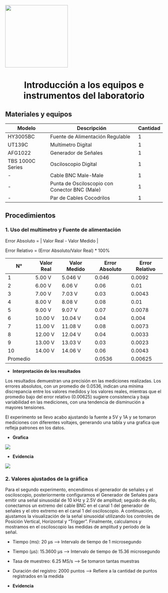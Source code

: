 <p align="left">
  <img src="https://seeklogo.com/images/U/u-cayetano-heredia-logo-CA435ADF8C-seeklogo.com.png" width="200">
  <h1 align="center">Introducción a los equipos e instrumentos del laboratorio</h1>
</p>

## Materiales y equipos

| Modelo         | Descripción                        | Cantidad |
| -------------- | ---------------------------------- | -------- |
| HY3005BC       | Fuente de Alimentación Regulable   | 1        |
| UT139C         | Multímetro Digital                 | 1        |
| AFG1022        | Generador de Señales               | 1        |
| TBS 1000C Series| Osciloscopio Digital                | 1        |
| -              | Cable BNC Male-Male                 | 1        |
| -              | Punta de Osciloscopio con Conector BNC (Male) | 1 |
| -              | Par de Cables Cocodrilos            | 1        |

## Procedimientos

### 1. Uso del multímetro y Fuente de alimentación

Error Absoluto = | Valor Real - Valor Medido |

Error Relativo = (Error Absoluto/Valor Real) * 100%

| N°  | Valor Real | Valor Medido | Error Absoluto | Error Relativo |
| --- | ---------- | ------------ | -------------- | -------------- |
| 1   | 5.00 V     |      5.046 V  |        0.046   |     0.0092     |
| 2   | 6.00 V     |      6.06  V  |       0.06     |      0.01      |
| 3   | 7.00 V     |     7.03  V   |       0.03     |        0.0043  |
| 4   | 8.00 V     |     8.08  V   |         0.08   |        0.01    |
| 5   | 9.00 V     |       9.07 V  |         0.07   |      0.0078    |
| 6   | 10.00 V    |       10.04 V |         0.04   |      0.004     |
| 7   | 11.00 V    |     11.08 V   |        0.08    |       0.0073   |
| 8   | 12.00 V    |       12.04 V |         0.04   |        0.0033  |
| 9   | 13.00 V    |       13.03 V |       0.03     |       0.0023   |
| 10  | 14.00 V    |      14.06 V  |       0.06     |       0.0043   |
| Promedio           |    | | 0.0536    |    0.00625     |

- **Interpretación de los resultados**

Los resultados demuestran una precisión en las mediciones realizadas. Los errores absolutos, con un promedio de 0.0536, indican una mínima discrepancia entre los valores medidos y los valores reales, mientras que el promedio bajo del error relativo (0.00625) sugiere consistencia y baja variabilidad en las mediciones, con una tendencia de disminución a mayores tensiones.

El experimento se llevo acabo ajustando la fuente a 5V y 1A y se tomaron mediciones con diferentes voltajes, generando una tabla y una grafica que refleja patrones en los datos. 

- **Grafica**

![](https://github.com/stephany-toribio/Repositorio-BioTech/blob/main/Imagenes/grafica.jpg)

- **Evidencia**

![](https://github.com/stephany-toribio/Repositorio-BioTech/blob/main/Imagenes/voltimetro.jpg)

### 2. Valores ajustados de la gráfica

Para el segundo experimento, encendimos el generador de señales y el osciloscopio, posteriormente configuramos el Generador de Señales para emitir una señal sinusoidal de 10 kHz y 2.5V de amplitud; seguido de ello, conectamos un extremo del cable BNC en el canal 1 del generador de señales y el otro extremo en el canal 1 del osciloscopio. A continuación, ajustamos la visualización de la señal sinusoidal utilizando los controles de Posición Vertical, Horizontal y “Trigger”. Finalmente, calculamos y mostramos en el osciloscopio las medidas de amplitud y período de la señal.

- Tiempo (ms): 20 µs  --> Intervalo de tiempo de 1 microsegundo
- Tiempo (µs): 15.3600 µs  --> Intervalo de tiempo de 15.36 microsegundo
- Tasa de muestreo: 6.25 MS/s  --> Se tomaron tantas muestras 
- Duración del registro: 2000 puntos --> Refiere a la cantidad de puntos registrados en la medida

- **Evidencia**

![]()
